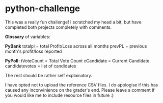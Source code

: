 # python-challenge
This was a really fun challenge! I scratched my head a bit, but have completed both projects completely with comments.

**Glossary** of variables:

**PyBank**
totalpl = total Profit/Loss across all months
prevPL = previous month's profit/loss reported

**PyPoll:**
tVoteCount = Total Vote Count
cCandidate = Current Candidate
candidatevotes = list of candidates

The rest should be rather self explainatory.

I have opted not to upload the reference CSV files. I do apologise if this has caused any inconvinience on the grader's end. Please leave a comment if you would like me to include resource files in future :)
